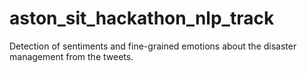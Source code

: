 # aston_sit_hackathon_nlp_track
Detection of sentiments and fine-grained emotions about the disaster management from the tweets.
